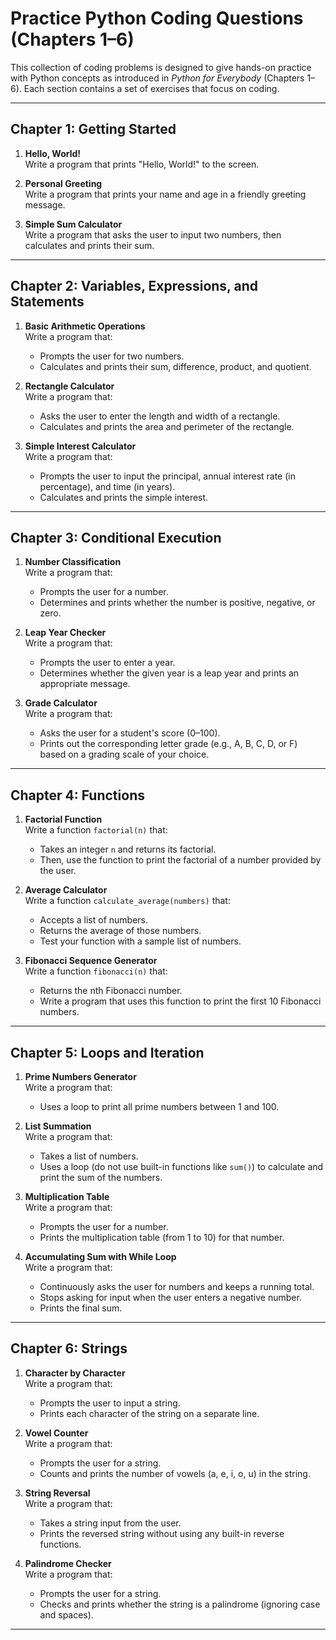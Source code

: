 # Practice Python Coding Questions (Chapters 1–6)

This collection of coding problems is designed to give hands-on practice with Python concepts as introduced in _Python for Everybody_ (Chapters 1–6). Each section contains a set of exercises that focus on coding.

---

## Chapter 1: Getting Started

1. **Hello, World!**  
   Write a program that prints "Hello, World!" to the screen.

2. **Personal Greeting**  
   Write a program that prints your name and age in a friendly greeting message.

3. **Simple Sum Calculator**  
   Write a program that asks the user to input two numbers, then calculates and prints their sum.

---

## Chapter 2: Variables, Expressions, and Statements

1. **Basic Arithmetic Operations**  
   Write a program that:

   - Prompts the user for two numbers.
   - Calculates and prints their sum, difference, product, and quotient.

2. **Rectangle Calculator**  
   Write a program that:

   - Asks the user to enter the length and width of a rectangle.
   - Calculates and prints the area and perimeter of the rectangle.

3. **Simple Interest Calculator**  
   Write a program that:
   - Prompts the user to input the principal, annual interest rate (in percentage), and time (in years).
   - Calculates and prints the simple interest.

---

## Chapter 3: Conditional Execution

1. **Number Classification**  
   Write a program that:

   - Prompts the user for a number.
   - Determines and prints whether the number is positive, negative, or zero.

2. **Leap Year Checker**  
   Write a program that:

   - Prompts the user to enter a year.
   - Determines whether the given year is a leap year and prints an appropriate message.

3. **Grade Calculator**  
   Write a program that:
   - Asks the user for a student's score (0–100).
   - Prints out the corresponding letter grade (e.g., A, B, C, D, or F) based on a grading scale of your choice.

---

## Chapter 4: Functions

1. **Factorial Function**  
   Write a function `factorial(n)` that:

   - Takes an integer `n` and returns its factorial.
   - Then, use the function to print the factorial of a number provided by the user.

2. **Average Calculator**  
   Write a function `calculate_average(numbers)` that:

   - Accepts a list of numbers.
   - Returns the average of those numbers.
   - Test your function with a sample list of numbers.

3. **Fibonacci Sequence Generator**  
   Write a function `fibonacci(n)` that:
   - Returns the nth Fibonacci number.
   - Write a program that uses this function to print the first 10 Fibonacci numbers.

---

## Chapter 5: Loops and Iteration

1. **Prime Numbers Generator**  
   Write a program that:

   - Uses a loop to print all prime numbers between 1 and 100.

2. **List Summation**  
   Write a program that:

   - Takes a list of numbers.
   - Uses a loop (do not use built-in functions like `sum()`) to calculate and print the sum of the numbers.

3. **Multiplication Table**  
   Write a program that:

   - Prompts the user for a number.
   - Prints the multiplication table (from 1 to 10) for that number.

4. **Accumulating Sum with While Loop**  
   Write a program that:
   - Continuously asks the user for numbers and keeps a running total.
   - Stops asking for input when the user enters a negative number.
   - Prints the final sum.

---

## Chapter 6: Strings

1. **Character by Character**  
   Write a program that:

   - Prompts the user to input a string.
   - Prints each character of the string on a separate line.

2. **Vowel Counter**  
   Write a program that:

   - Prompts the user for a string.
   - Counts and prints the number of vowels (a, e, i, o, u) in the string.

3. **String Reversal**  
   Write a program that:

   - Takes a string input from the user.
   - Prints the reversed string without using any built-in reverse functions.

4. **Palindrome Checker**  
   Write a program that:
   - Prompts the user for a string.
   - Checks and prints whether the string is a palindrome (ignoring case and spaces).

---
